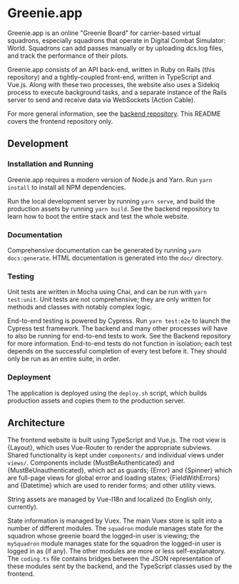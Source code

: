 # Greenie.app

Greenie.app is an online "Greenie Board" for carrier-based virtual squadrons,
especially squadrons that operate in Digital Combat Simulator: World. Squadrons
can add passes manually or by uploading dcs.log files, and track the performance
of their pilots.

Greenie.app consists of an API back-end, written in Ruby on Rails (this
repository) and a tightly-coupled front-end, written in TypeScript and Vue.js.
Along with these two processes, the website also uses a Sidekiq process to
execute background tasks, and a separate instance of the Rails server to send
and receive data via WebSockets (Action Cable).

For more general information, see the
[backend repository](https://github.com/Greenie-app/Backend). This README covers
the frontend repository only.

## Development

### Installation and Running

Greenie.app requires a modern version of Node.js and Yarn. Run `yarn install` to
install all NPM dependencies.

Run the local development server by running `yarn serve`, and build the
production assets by running `yarn build`. See the backend repository to learn
how to boot the entire stack and test the whole website.

### Documentation

Comprehensive documentation can be generated by running `yarn docs:generate`.
HTML documentation is generated into the `doc/` directory.

### Testing

Unit tests are written in Mocha using Chai, and can be run with
`yarn test:unit`. Unit tests are not comprehensive; they are only written for
methods and classes with notably complex logic.

End-to-end testing is powered by Cypress. Run `yarn test:e2e` to launch the
Cypress test framework. The backend and many other processes will have to also
be running for end-to-end tests to work. See the Backend repository for more
information. End-to-end tests do not function in isolation; each test depends
on the successful completion of every test before it. They should only be run
as an entire suite, in order.

### Deployment

The application is deployed using the `deploy.sh` script, which builds 
production assets and copies them to the production server.

## Architecture

The frontend website is built using TypeScript and Vue.js. The root view is
{Layout}, which uses Vue-Router to render the appropriate subviews. Shared
functionality is kept under `components/` and individual views under `views/`.
Components include {MustBeAuthenticated} and {MustBeUnauthenticated}, which act
as guards; {Error} and {Spinner} which are full-page views for global error and
loading states; {FieldWithErrors} and {Datetime} which are used to render forms;
and other utility views.

String assets are managed by Vue-I18n and localized (to English only, 
currently).

State information is managed by Vuex. The main Vuex store is split into a number
of different modules. The `squadron` module manages state for the squadron whose
greenie board the logged-in user is viewing; the `mySquadron` module manages 
state for the squadron the logged-in user is logged in as (if any). The other 
modules are more or less self-explanatory. The `coding.ts` file contains bridges 
between the JSON representation of these modules sent by the backend, and the 
TypeScript classes used by the frontend. 

